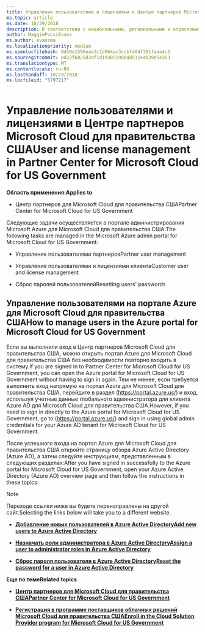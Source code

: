 ```yaml
---
title: Управление пользователями и лицензиями в Центре партнеров Microsoft Cloud для правительства США | Центр партнеров Microsoft Cloud для правительства США
ms.topic: article
ms.date: 10/29/2018
description: В соответствии с национальными, региональными и отраслевыми требованиями к сбору и использованию персональных данных возможности управления пользователями недоступны в Центре партнеров Microsoft Cloud для правительства США. Вместо этого добавлять пользователей и управлять ими необходимо на портале Azure для Microsoft Cloud для правительства США.
author: MaggiePucciEvans
ms.author: evansma
ms.localizationpriority: medium
ms.openlocfilehash: 0450e1596eae3c1d064ac3ccbf484f391feae4c1
ms.sourcegitcommit: ed22f6825d3af1d19385198b4d511e4b39d5e353
ms.translationtype: MT
ms.contentlocale: ru-RU
ms.lasthandoff: 10/29/2018
ms.locfileid: "5797217"
---
```

# <a name="user-and-license-management-in-partner-center-for-microsoft-cloud-for-us-government"></a><span data-ttu-id="a508f-104">Управление пользователями и лицензиями в Центре партнеров Microsoft Cloud для правительства США</span><span class="sxs-lookup"><span data-stu-id="a508f-104">User and license management in Partner Center for Microsoft Cloud for US Government</span></span>

**<span data-ttu-id="a508f-105">Область применения:</span><span class="sxs-lookup"><span data-stu-id="a508f-105">Applies to</span></span>**

-  <span data-ttu-id="a508f-106">Центр партнеров для Microsoft Cloud для правительства США</span><span class="sxs-lookup"><span data-stu-id="a508f-106">Partner Center for Microsoft Cloud for US Government</span></span>

<span data-ttu-id="a508f-107">Следующие задачи осуществляется в портале администрирования Microsoft Azure для Microsoft Cloud для правительства США:</span><span class="sxs-lookup"><span data-stu-id="a508f-107">The following tasks are managed in the Microsoft Azure admin portal for Microsoft Cloud for US Government:</span></span>

- <span data-ttu-id="a508f-108">Управление пользователями партнеров</span><span class="sxs-lookup"><span data-stu-id="a508f-108">Partner user management</span></span>

- <span data-ttu-id="a508f-109">Управление пользователями и лицензиями клиента</span><span class="sxs-lookup"><span data-stu-id="a508f-109">Customer user and license management</span></span>

- <span data-ttu-id="a508f-110">Сброс паролей пользователей</span><span class="sxs-lookup"><span data-stu-id="a508f-110">Resetting users' passwords</span></span>


## <a name="how-to-manage-users-in-the-azure-portal-for-microsoft-cloud-for-us-government"></a><span data-ttu-id="a508f-111">Управление пользователями на портале Azure для Microsoft Cloud для правительства США</span><span class="sxs-lookup"><span data-stu-id="a508f-111">How to manage users in the Azure portal for Microsoft Cloud for US Government</span></span>

<span data-ttu-id="a508f-112">Если вы выполнили вход в Центр партнеров Microsoft Cloud для правительства США, можно открыть портал Azure для Microsoft Cloud для правительства США без необходимости повторно входить в систему.</span><span class="sxs-lookup"><span data-stu-id="a508f-112">If you are signed in to Partner Center for Microsoft Cloud for US Government, you can open the Azure portal for Microsoft Cloud for US Government without having to sign in again.</span></span> <span data-ttu-id="a508f-113">Тем не менее, если требуется выполнить вход напрямую на портал Azure для Microsoft Cloud для правительства США, перейдите в раздел (https://portal.azure.us/) и вход, используя учетные данные глобального администратора для клиента Azure AD для Microsoft Cloud для правительства США.</span><span class="sxs-lookup"><span data-stu-id="a508f-113">However, if you need to sign in directly to the Azure portal for Microsoft Cloud for US Government, go to (https://portal.azure.us/) and sign in using global admin credentials for your Azure AD tenant for Microsoft Cloud for US Government.</span></span>

<span data-ttu-id="a508f-114">После успешного входа на портал Azure для Microsoft Cloud для правительства США откройте страницу обзора Azure Active Directory (Azure AD), а затем следуйте инструкциям, представленным в следующих разделах:</span><span class="sxs-lookup"><span data-stu-id="a508f-114">After you have signed in successfully to the Azure portal for Microsoft Cloud for US Government, open your Azure Active Directory (Azure AD) overview page and then follow the instructions in these topics:</span></span>

> [!NOTE]  
> <span data-ttu-id="a508f-115">Переходе ссылки ниже вы будете перенаправлены на другой сайт.</span><span class="sxs-lookup"><span data-stu-id="a508f-115">Selecting the links below will take you to a different website.</span></span> 

-  [**<span data-ttu-id="a508f-116">Добавление новых пользователей в Azure Active Directory</span><span class="sxs-lookup"><span data-stu-id="a508f-116">Add new users to Azure Active Directory</span></span>**](https://docs.microsoft.com/azure/active-directory/active-directory-users-create-azure-portal)

-  [**<span data-ttu-id="a508f-117">Назначать роли администратора в Azure Active Directory</span><span class="sxs-lookup"><span data-stu-id="a508f-117">Assign a user to administrator roles in Azure Active Directory</span></span>**](https://docs.microsoft.com/azure/active-directory/active-directory-users-assign-role-azure-portal)

-  [**<span data-ttu-id="a508f-118">Сброс пароля пользователя в Azure Active Directory</span><span class="sxs-lookup"><span data-stu-id="a508f-118">Reset the password for a user in Azure Active Directory</span></span>**](https://docs.microsoft.com/azure/active-directory/active-directory-users-reset-password-azure-portal)

**<span data-ttu-id="a508f-119">Еще по теме</span><span class="sxs-lookup"><span data-stu-id="a508f-119">Related topics</span></span>**

-  [**<span data-ttu-id="a508f-120">Центр партнеров для Microsoft Cloud для правительства США</span><span class="sxs-lookup"><span data-stu-id="a508f-120">Partner Center for Microsoft Cloud for US Government</span></span>**](partner-center-for-microsoft-us-govt-cloud.md)

-  [**<span data-ttu-id="a508f-121">Регистрация в программе поставщиков облачных решений Microsoft Cloud для правительства США</span><span class="sxs-lookup"><span data-stu-id="a508f-121">Enroll in the Cloud Solution Provider program for Microsoft Cloud for US Government</span></span>**](enroll-in-csp-for-microsoft-us-govt-cloud.md)
